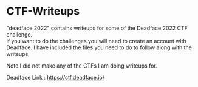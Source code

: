 # CTF-Writeups

"deadface 2022" contains writeups for some of the Deadface 2022 CTF challenge.  
If you want to do the challenges you will need to create an account with Deadface.
I have included the files you need to do to follow along with the writeups.

Note I did not make any of the CTFs I am doing writeups for.

Deadface Link : https://ctf.deadface.io/
